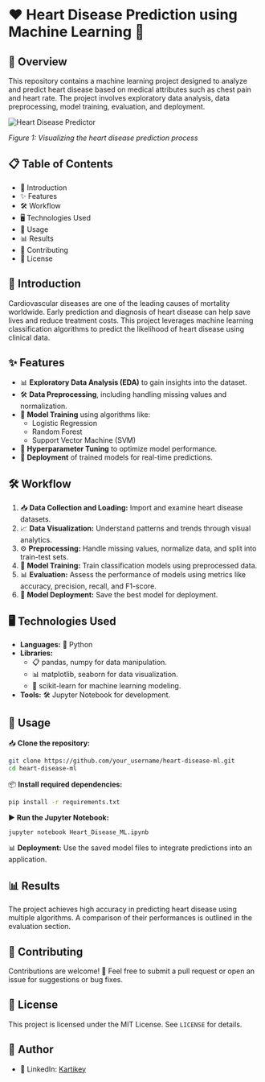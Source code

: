 # ❤️ Heart Disease Prediction using Machine Learning 🏥

## 📌 Overview

This repository contains a machine learning project designed to analyze and predict heart disease based on medical attributes such as chest pain and heart rate. The project involves exploratory data analysis, data preprocessing, model training, evaluation, and deployment.

![Heart Disease Predictor](path/to/your/image.png)

*Figure 1: Visualizing the heart disease prediction process*

## 📋 Table of Contents

- 🏥 Introduction
- ✨ Features
- 🛠️ Workflow
- 🖥️ Technologies Used
- 🚀 Usage
- 📊 Results
- 🤝 Contributing
- 📝 License

## 🏥 Introduction

Cardiovascular diseases are one of the leading causes of mortality worldwide. Early prediction and diagnosis of heart disease can help save lives and reduce treatment costs. This project leverages machine learning classification algorithms to predict the likelihood of heart disease using clinical data.

## ✨ Features

- 📊 **Exploratory Data Analysis (EDA)** to gain insights into the dataset.
- 🛠️ **Data Preprocessing**, including handling missing values and normalization.
- 🤖 **Model Training** using algorithms like:
  - Logistic Regression
  - Random Forest
  - Support Vector Machine (SVM)
- 🎯 **Hyperparameter Tuning** to optimize model performance.
- 🚀 **Deployment** of trained models for real-time predictions.

## 🛠️ Workflow

1. 📥 **Data Collection and Loading:** Import and examine heart disease datasets.
2. 📈 **Data Visualization:** Understand patterns and trends through visual analytics.
3. ⚙️ **Preprocessing:** Handle missing values, normalize data, and split into train-test sets.
4. 🧠 **Model Training:** Train classification models using preprocessed data.
5. 📊 **Evaluation:** Assess the performance of models using metrics like accuracy, precision, recall, and F1-score.
6. 💾 **Model Deployment:** Save the best model for deployment.

## 🖥️ Technologies Used

- **Languages:** 🐍 Python
- **Libraries:**
  - 📋 pandas, numpy for data manipulation.
  - 📊 matplotlib, seaborn for data visualization.
  - 🤖 scikit-learn for machine learning modeling.
- **Tools:** 🛠️ Jupyter Notebook for development.

## 🚀 Usage

📥 **Clone the repository:**

```bash
git clone https://github.com/your_username/heart-disease-ml.git
cd heart-disease-ml
```

📦 **Install required dependencies:**

```bash
pip install -r requirements.txt
```

▶️ **Run the Jupyter Notebook:**

```bash
jupyter notebook Heart_Disease_ML.ipynb
```

📊 **Deployment:** Use the saved model files to integrate predictions into an application.

## 📊 Results

The project achieves high accuracy in predicting heart disease using multiple algorithms. A comparison of their performances is outlined in the evaluation section.

## 🤝 Contributing

Contributions are welcome! 🎉 Feel free to submit a pull request or open an issue for suggestions or bug fixes.

## 📝 License

This project is licensed under the MIT License. See `LICENSE` for details.

## 👤 Author

- 🔗 LinkedIn: [Kartikey](https://www.linkedin.com/in/kartikey05/)

